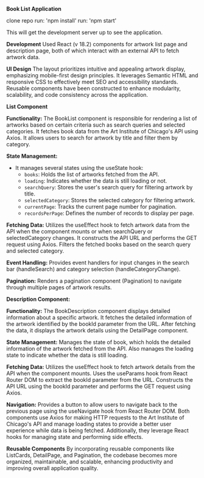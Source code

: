 **Book List Application**

clone repo
run: 'npm install'
run: 'npm start'

This will get the development server up to see the application.

**Development**
Used React (v 18.2) components for artwork list page and description page, both of which interact with an external API to fetch artwork data.

**UI Design**
The layout prioritizes intuitive and appealing artwork display, emphasizing mobile-first design principles. It leverages Semantic HTML and responsive CSS to effectively meet SEO and accessibility standards. Reusable components have been constructed to enhance modularity, scalability, and code consistency across the application.

**List Component**

**Functionality:**
The BookList component is responsible for rendering a list of artworks based on certain criteria such as search queries and selected categories.
It fetches book data from the Art Institute of Chicago's API using Axios.
It allows users to search for artwork by title and filter them by category.

**State Management:**

- It manages several states using the useState hook:
  - `books`: Holds the list of artworks fetched from the API.
  - `loading`: Indicates whether the data is still loading or not.
  - `searchQuery`: Stores the user's search query for filtering artwork by title.
  - `selectedCategory`: Stores the selected category for filtering artwork.
  - `currentPage`: Tracks the current page number for pagination.
  - `recordsPerPage`: Defines the number of records to display per page.

**Fetching Data:**
Utilizes the useEffect hook to fetch artwork data from the API when the component mounts or when searchQuery or selectedCategory changes.
It constructs the API URL and performs the GET request using Axios.
Filters the fetched books based on the search query and selected category.

**Event Handling:**
Provides event handlers for input changes in the search bar (handleSearch) and category selection (handleCategoryChange).

**Pagination:**
Renders a pagination component (Pagination) to navigate through multiple pages of artwork results.

**Description Component:**

**Functionality:**
The BookDescription component displays detailed information about a specific artwork.
It fetches the detailed information of the artwork identified by the bookId parameter from the URL.
After fetching the data, it displays the artwork details using the DetailPage component.

**State Management:**
Manages the state of book, which holds the detailed information of the artwork fetched from the API.
Also manages the loading state to indicate whether the data is still loading.

**Fetching Data:**
Utilizes the useEffect hook to fetch artwork details from the API when the component mounts.
Uses the useParams hook from React Router DOM to extract the bookId parameter from the URL.
Constructs the API URL using the bookId parameter and performs the GET request using Axios.

**Navigation:**
Provides a button to allow users to navigate back to the previous page using the useNavigate hook from React Router DOM.
Both components use Axios for making HTTP requests to the Art Institute of Chicago's API and manage loading states to provide a better user experience while data is being fetched. Additionally, they leverage React hooks for managing state and performing side effects.

**Reusable Components**
By incorporating reusable components like ListCards, DetailPage, and Pagination, the codebase becomes more organized, maintainable, and scalable, enhancing productivity and improving overall application quality.
